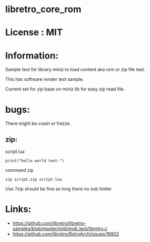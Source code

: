 # libretro_core_rom

# License : MIT

# Information:
  Sample test for library miniz to load content aka rom or zip file test.

  This has software render test sample.

  Current set for zip base on miniz lib for easy zip read file.

# bugs:
  There might be crash or frezze.

## zip:

script.lua
```
print("hello world text.")
```
  command zip
```
zip script.zip script.lua
``` 
  Use 7zip should be fine as long there no sub folder.


# Links:
 * https://github.com/libretro/libretro-samples/blob/master/midi/midi_test/libretro.c
 * https://github.com/libretro/RetroArch/issues/16802

